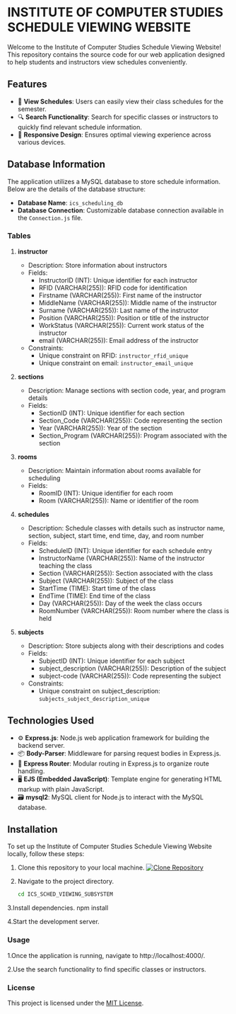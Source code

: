 # INSTITUTE OF COMPUTER STUDIES SCHEDULE VIEWING WEBSITE

Welcome to the Institute of Computer Studies Schedule Viewing Website! This repository contains the source code for our web application designed to help students and instructors view schedules conveniently.

## Features

- 📅 **View Schedules**: Users can easily view their class schedules for the semester.
- 🔍 **Search Functionality**: Search for specific classes or instructors to quickly find relevant schedule information.
- 📱 **Responsive Design**: Ensures optimal viewing experience across various devices.

## Database Information

The application utilizes a MySQL database to store schedule information. Below are the details of the database structure:

- **Database Name**: `ics_scheduling_db`
- **Database Connection**: Customizable database connection available in the `Connection.js` file.

### Tables

1. **instructor**
   - Description: Store information about instructors
   - Fields:
     - InstructorID (INT): Unique identifier for each instructor
     - RFID (VARCHAR(255)): RFID code for identification
     - Firstname (VARCHAR(255)): First name of the instructor
     - MiddleName (VARCHAR(255)): Middle name of the instructor
     - Surname (VARCHAR(255)): Last name of the instructor
     - Position (VARCHAR(255)): Position or title of the instructor
     - WorkStatus (VARCHAR(255)): Current work status of the instructor
     - email (VARCHAR(255)): Email address of the instructor
   - Constraints:
     - Unique constraint on RFID: `instructor_rfid_unique`
     - Unique constraint on email: `instructor_email_unique`

2. **sections**
   - Description: Manage sections with section code, year, and program details
   - Fields:
     - SectionID (INT): Unique identifier for each section
     - Section_Code (VARCHAR(255)): Code representing the section
     - Year (VARCHAR(255)): Year of the section
     - Section_Program (VARCHAR(255)): Program associated with the section

3. **rooms**
   - Description: Maintain information about rooms available for scheduling
   - Fields:
     - RoomID (INT): Unique identifier for each room
     - Room (VARCHAR(255)): Name or identifier of the room

4. **schedules**
   - Description: Schedule classes with details such as instructor name, section, subject, start time, end time, day, and room number
   - Fields:
     - ScheduleID (INT): Unique identifier for each schedule entry
     - InstructorName (VARCHAR(255)): Name of the instructor teaching the class
     - Section (VARCHAR(255)): Section associated with the class
     - Subject (VARCHAR(255)): Subject of the class
     - StartTime (TIME): Start time of the class
     - EndTime (TIME): End time of the class
     - Day (VARCHAR(255)): Day of the week the class occurs
     - RoomNumber (VARCHAR(255)): Room number where the class is held

5. **subjects**
   - Description: Store subjects along with their descriptions and codes
   - Fields:
     - SubjectID (INT): Unique identifier for each subject
     - subject_description (VARCHAR(255)): Description of the subject
     - subject-code (VARCHAR(255)): Code representing the subject
   - Constraints:
     - Unique constraint on subject_description: `subjects_subject_description_unique`

## Technologies Used

- ⚙️ **Express.js**: Node.js web application framework for building the backend server.
- 📦 **Body-Parser**: Middleware for parsing request bodies in Express.js.
- 🚦 **Express Router**: Modular routing in Express.js to organize route handling.
- 🖥️ **EJS (Embedded JavaScript)**: Template engine for generating HTML markup with plain JavaScript.
- 🗃️ **mysql2**: MySQL client for Node.js to interact with the MySQL database.

## Installation

To set up the Institute of Computer Studies Schedule Viewing Website locally, follow these steps:

1. Clone this repository to your local machine.
   [![Clone Repository](https://img.shields.io/badge/GitHub-Clone-blue?logo=github)](https://github.com/Johnravee/ICS_SCHED_VIEWING_SUBSYSTEM.git)

2. Navigate to the project directory.
   ```bash
   cd ICS_SCHED_VIEWING_SUBSYSTEM


3.Install dependencies.
   npm install

4.Start the development server.   

### Usage
1.Once the application is running, navigate to http://localhost:4000/.

2.Use the search functionality to find specific classes or instructors.

### License
This project is licensed under the [MIT License](LICENSE).
